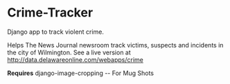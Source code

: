 Crime-Tracker
=============

Django app to track violent crime.

Helps The News Journal newsroom track victims, suspects and incidents in the city of Wilmington. See a live version at http://data.delawareonline.com/webapps/crime

**Requires**
django-image-cropping -- For Mug Shots
